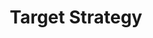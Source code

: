 ---
layout: default
title: Target Strategy
parent: Abilities & Effects
nav_order: 2
has_children: true
permalink: /systems/abilities-effects/target-strategy/
---